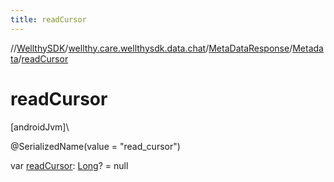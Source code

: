 ```yaml
---
title: readCursor
---
```

//[WellthySDK](../../../../index.html)/[wellthy.care.wellthysdk.data.chat](../../index.html)/[MetaDataResponse](../index.html)/[Metadata](index.html)/[readCursor](read-cursor.html)



# readCursor



[androidJvm]\




@SerializedName(value = "read_cursor")



var [readCursor](read-cursor.html): [Long](https://kotlinlang.org/api/latest/jvm/stdlib/kotlin/-long/index.html)? = null




